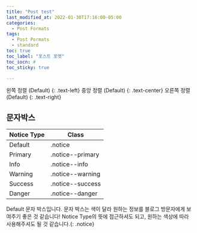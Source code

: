 ```yaml
---
title: "Post test"
last_modified_at: 2022-01-30T17:16:00-05:00
categories:
  - Post Formats
tags:
  - Post Pormats
  - standard
toc: true
toc_label: "포스트 포맷"
toc_iocn: #
toc_sticky: true

---
```


왼쪽 정렬 (Default)
{: .text-left}
중앙 정렬 (Default)
{: .text-center}
오른쪽 정렬 (Default)
{: .text-right}

## 문자박스

|Notice Type   | Class  |
| ------------ | ------------ |
| Default  |  .notice |
| Primary  |   .notice--primary|
|Info   |.notice--info   |
| Warning  | .notice--warning  |
|Success   |  .notice--success |
| Danger  |.notice--danger   |

Default 문자 박스입니다. 문자 박스는 색이 달라 원하는 정보를 블로그 방문자에게 보여주기 좋은 것 같습니다! Notice Type의 뜻에 접근하셔도 되고, 
원하는 색상에 따라 사용해주셔도 될 것 같습니다.{: .notice}
